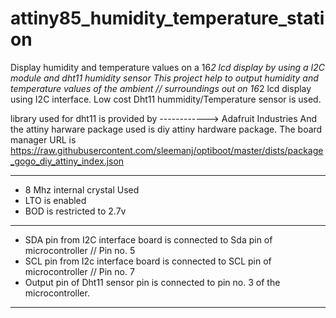 # attiny85_humidity_temperature_station
Display humidity and temperature values on a 16*2 lcd display by using a I2C module and dht11 humidity sensor
This project help to output humidity and temperature values of the ambient // surroundings out on 16*2 lcd display using I2C interface.
Low cost Dht11 hummidity/Temperature sensor is used.


library used for dht11 is provided by  ------------> Adafruit Industries
And the attiny harware package used is diy attiny hardware package.
The board manager URL is https://raw.githubusercontent.com/sleemanj/optiboot/master/dists/package_gogo_diy_attiny_index.json

--------------------------------------------------------------------------------------------------------------------------------------
* 8 Mhz internal crystal Used
* LTO is enabled
* BOD is restricted to 2.7v

-------------------------------------------------------------------------------------------------------------------------------------

* SDA pin from I2C interface board is connected to Sda pin of microcontroller // Pin no. 5
* SCL pin from I2c interface board is connected to SCL pin of microcontroller // Pin no. 7
* Output pin of Dht11 sensor pin is connected to pin no. 3 of the microcontroller.

-------------------------------------------------------------------------------------------------------------------------------------

